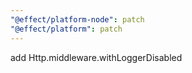 ```yaml
---
"@effect/platform-node": patch
"@effect/platform": patch
---
```


add Http.middleware.withLoggerDisabled
